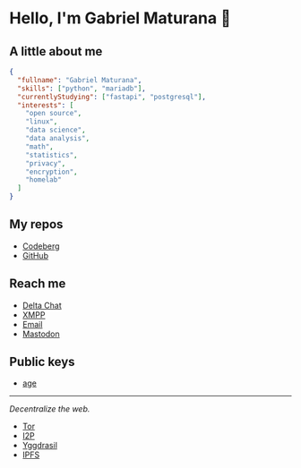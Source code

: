 # Hello, I'm Gabriel Maturana 👋

## A little about me

```json
{
  "fullname": "Gabriel Maturana", 
  "skills": ["python", "mariadb"],
  "currentlyStudying": ["fastapi", "postgresql"],
  "interests": [
    "open source",
    "linux",
    "data science",
    "data analysis",
    "math",
    "statistics",
    "privacy",
    "encryption",
    "homelab"
  ]
}
```

## My repos

- [Codeberg](https://codeberg.org/imMaturana)
- [GitHub](https://github.com/imMaturana)

## Reach me

- [Delta Chat](https://i.delta.chat/#306DC3569A95BB2FA339B3F156BAF7E4ABB2FEF6&a=kaq7a6cnd%40arcanechat.me&n=Maturana&i=sJqHksOy_-U2PQLuSI5TkG57&s=rFkMx5FoUuIX2qbsN7xT9cLb)
- [XMPP](xmpp:maturana@conversations.im?omemo-sid-1715040596=eb99529df97662685e6640b15edb7d42f420d5699b7445c78dc8989612233760)
- [Email](mailto:goal-dial-scalded@duck.com)
- [Mastodon](https://bolha.us/@maturana)

## Public keys

- [age](./age.pub)

---

_Decentralize the web._

- [Tor](https://torproject.org)
- [I2P](https://geti2p.net)
- [Yggdrasil](https://yggdrasil-network.github.io)
- [IPFS](https://ipfs.tech)
